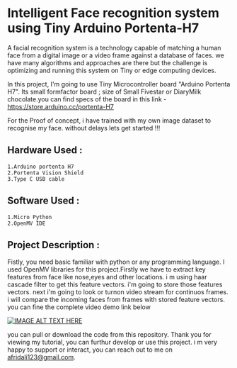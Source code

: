 # Intelligent Face recognition system using Tiny Arduino Portenta-H7

A facial recognition system is a technology capable of matching a human face from a digital image or a video frame against a database of faces. we have many algorithms and approaches are there but the challenge is optimizing and running this system on Tiny or edge computing devices.

In this project, I'm going to use Tiny Microcontroller board "Arduino Portenta H7". Its small formfactor board ; size of Small Fivestar or DiaryMilk chocolate.you can find specs of the board in this link - https://store.arduino.cc/portenta-H7

For the Proof of concept, i have trained with my own image dataset to recognise my face. without delays lets get started !!!

## Hardware Used :
	1.Arduino portenta H7
	2.Portenta Vision Shield
	3.Type C USB cable
## Software Used :
	1.Micro Python
	2.OpenMV IDE

## Project Description :

Fistly, you need basic familiar with python or any programming language. I used OpenMV libraries for this project.Firstly we have to extract key features from face like nose,eyes and other locations. i m using haar cascade filter to get this feature vectors. i'm going to store those features vectors. next i'm going to look or turnon video stream for continuos frames. i will compare the incoming faces from frames with stored feature vectors. you can fine the complete video demo link below

[![IMAGE ALT TEXT HERE](https://img.youtube.com/vi/76tyOp6IdfQ/0.jpg)](https://www.youtube.com/watch?v=76tyOp6IdfQ)


you can pull or download the code from this repository. Thank you for viewing my tutorial, you can furthur develop or use this project. i m very happy to support or interact, you can reach out to me on afridali123@gmail.com.



